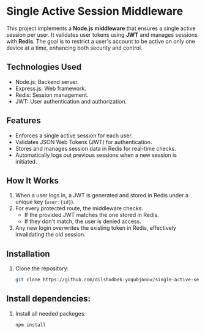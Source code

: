 # Single Active Session Middleware

This project implements a **Node.js middleware** that ensures a single active session per user. It validates user tokens using **JWT** and manages sessions with **Redis**. The goal is to restrict a user's account to be active on only one device at a time, enhancing both security and control.

## Technologies Used

 - Node.js: Backend server.
 - Express.js: Web framework.
 - Redis: Session management.
 - JWT: User authentication and authorization.

## Features

- Enforces a single active session for each user.
- Validates JSON Web Tokens (JWT) for authentication.
- Stores and manages session data in Redis for real-time checks.
- Automatically logs out previous sessions when a new session is initiated.

## How It Works

1. When a user logs in, a JWT is generated and stored in Redis under a unique key (`user:{id}`).
2. For every protected route, the middleware checks:
   - If the provided JWT matches the one stored in Redis.
   - If they don't match, the user is denied access.
3. Any new login overwrites the existing token in Redis, effectively invalidating the old session.

## Installation

1. Clone the repository:
   ```bash
   git clone https://github.com/dilshodbek-yoqubjonov/single-active-session.git
   ```


## Install dependencies:
1. Install all needed packeges:
    ```bash
    npm install
    ```


